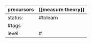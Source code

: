 | precursors | [[measure theory]] |
| ---------- | ------------------ |
| status:    | #tolearn           |
| #tags      |                    |
| level      | #                  |
